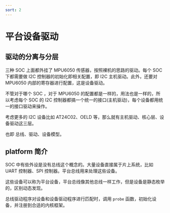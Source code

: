 ```yaml
---
sort: 2
---
```

# 平台设备驱动

## 驱动的分离与分层

三种 SOC 上面都外挂了 MPU6050 传感器，按照裸机的思路的驱动。每个 SOC 下都需要做 I2C 控制器的初始化即相关配置，即 I2C 主机驱动。此外，还要对 MPU6050 内部的寄存器进行配置，这是设备驱动。

不管对于哪个 SOC ，对于 MPU6050 的配置都是一样的，用法也是一样的，所以考虑每个 SOC 的 I2C 控制器都搞一个统一的接口(主机驱动)，每个设备都用统一的接口驱动来操作。

考虑更多的 I2C 设备比如 AT24C02、OELD 等，那么就有主机驱动、核心层、设备驱动这三层。

也即 总线、驱动、设备模型。

## platform 简介

SOC 中有些外设是没有总线这个概念的。大量设备直接属于片上系统，比如 UART 控制器、SPI 控制器。平台总线用来处理这些设备。

这些设备可以称为平台设备，平台总线像其他总线一样工作，但是设备是静态枚举的，区别动态发现。

总线驱动程序对设备和设备驱动程序进行匹配时，调用 `probe` 函数，初始化设备，并注册到合适的内核框架。



